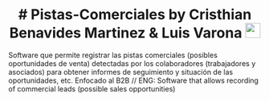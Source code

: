 <h1 align="center">
	# Pistas-Comerciales by Cristhian Benavides Martinez & Luis Varona
  <a href="https://github.com/Bouaskaoun" target="_self">
		<img src="https://media.giphy.com/media/hvRJCLFzcasrR4ia7z/giphy.gif" width="30">
	</a>
</h1>

Software que permite registrar las pistas comerciales (posibles oportunidades de venta) detectadas por los colaboradores (trabajadores y asociados) para obtener informes de seguimiento y situación de las oportunidades, etc. Enfocado al B2B // ENG: Software that allows recording of commercial leads (possible sales opportunities)

